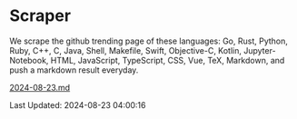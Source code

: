 # Scraper

We scrape the github trending page of these languages: Go, Rust, Python, Ruby, C++, C, Java, Shell, Makefile, Swift, Objective-C, Kotlin, Jupyter-Notebook, HTML, JavaScript, TypeScript, CSS, Vue, TeX, Markdown, and push a markdown result everyday.

[2024-08-23.md](https://github.com/yangwenmai/github-trending-backup/blob/master/2024-08-23.md)

Last Updated: 2024-08-23 04:00:16